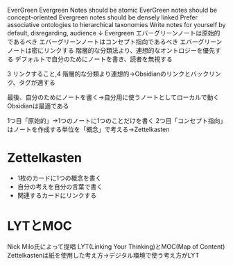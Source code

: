 EverGreen
	Evergreen Notes should be atomic
	EverGreen notes should be concept-oriented
	Evergreen notes should be densely linked
	Prefer associative ontologies to hierarchical taxonomies
	Write notes for yourself by default, disregarding, audience
↓
Evergreen
	エバーグリーンノートは原始的であるべき
	エバーグリーンノートはコンセプト指向であるべき
	エバーグリーンノートは密にリンクする
	階層的な分類法より、連想的なオントロジーを優先する
	デフォルトで自分のためにノートを書き、読者を無視する

3 リンクすること,4 階層的な分類より連想的→Obsidianのリンクとバックリンク、タグが適する

最後、自分のためにノートを書く→自分用に使うノートとしてローカルで動くObsidianは最適である

1つ目「原始的」→1つのノートに1つのことだけを書く
2つ目「コンセプト指向」はノートを作成する単位を「概念」で考える→Zettelkasten

# Zettelkasten

- 1枚のカードに1つの概念を書く
- 自分の考えを自分の言葉で書く
- 関連するカードにリンクする
# LYTとMOC

Nick Milo氏によって提唱
LYT(Linking Your Thinking)とMOC(Map of Content)
Zettelkastenは紙を使用した考え方→デジタル環境で使う考え方がLYT